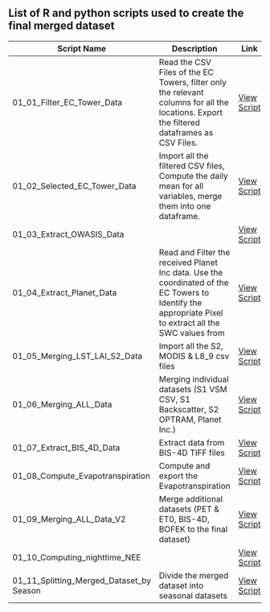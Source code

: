 ## List of R and python scripts used to create the final merged dataset

| Script Name | Description | Link |
|------------|------------|-------------|
| 01_01_Filter_EC_Tower_Data  | Read the CSV Files of the EC Towers, filter only the relevant columns for all the locations. Export the filtered dataframes as CSV Files. | [View Script](https://github.com/robduos/Master_Thesis/blob/main/01_Data_Pre_Processing/01_01_Filter_EC_Tower_Data.R) |
| 01_02_Selected_EC_Tower_Data  | Import all the filtered CSV files, Compute the daily mean for all variables, merge them into one dataframe. | [View Script]() |
| 01_03_Extract_OWASIS_Data | | [View Script]() |
| 01_04_Extract_Planet_Data | Read and Filter the received Planet Inc data. Use the coordinated of the EC Towers to Identify the appropriate Pixel to extract all the SWC values from | [View Script]() |
| 01_05_Merging_LST_LAI_S2_Data | Import all the S2, MODIS & L8_9 csv files | [View Script]() |
| 01_06_Merging_ALL_Data | Merging individual datasets (S1 VSM CSV, S1 Backscatter, S2 OPTRAM, Planet Inc.) | [View Script]() |
| 01_07_Extract_BIS_4D_Data | Extract data from BIS-4D TIFF files | [View Script]() |
| 01_08_Compute_Evapotranspiration | Compute and export the Evapotranspiration| [View Script]() |
| 01_09_Merging_ALL_Data_V2 | Merge additional datasets (PET & ET0, BIS-4D, BOFEK to the final dataset) | [View Script]() |
| 01_10_Computing_nighttime_NEE |  | [View Script]() |
| 01_11_Splitting_Merged_Dataset_by Season | Divide the merged dataset into seasonal datasets  | [View Script]() |
